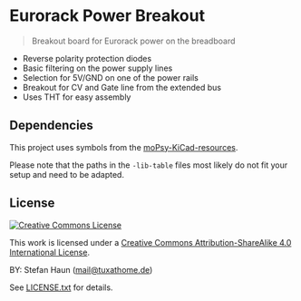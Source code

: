 # Eurorack Power Breakout

> Breakout board for Eurorack power on the breadboard

* Reverse polarity protection diodes
* Basic filtering on the power supply lines
* Selection for 5V/GND on one of the power rails
* Breakout for CV and Gate line from the extended bus
* Uses THT for easy assembly


## Dependencies

This project uses symbols from the [moPsy-KiCad-resources](https://github.com/moPsy-project/moPsy-KiCad-resources).

Please note that the paths in the `-lib-table` files most likely do not fit your setup and need to be adapted.

## License

[![Creative Commons License](https://i.creativecommons.org/l/by-sa/4.0/88x31.png)](http://creativecommons.org/licenses/by-sa/4.0/)

This work is licensed under a [Creative Commons Attribution-ShareAlike 4.0 International License](http://creativecommons.org/licenses/by-sa/4.0/).

BY: Stefan Haun (mail@tuxathome.de)

See [LICENSE.txt](LICENSE.txt) for details.

